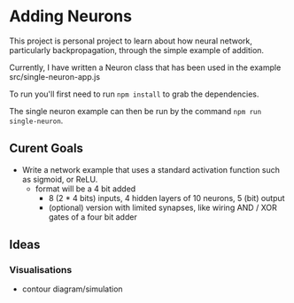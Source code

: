 # Adding Neurons

This project is personal project to learn about how neural network, particularly backpropagation, through the 
simple example of addition.

Currently, I have written a Neuron class that has been used in the example src/single-neuron-app.js

To run you'll first need to run `npm install` to grab the dependencies.

The single neuron example can then be run by the command `npm run single-neuron`.

## Curent Goals

- Write a network example that uses a standard activation function such as sigmoid, or ReLU.
  - format will be a 4 bit added 
    - 8 (2 * 4 bits) inputs, 4 hidden layers of 10 neurons, 5 (bit) output 
    - (optional) version with limited synapses, like wiring AND / XOR gates of a four bit adder

## Ideas

### Visualisations
- contour diagram/simulation
